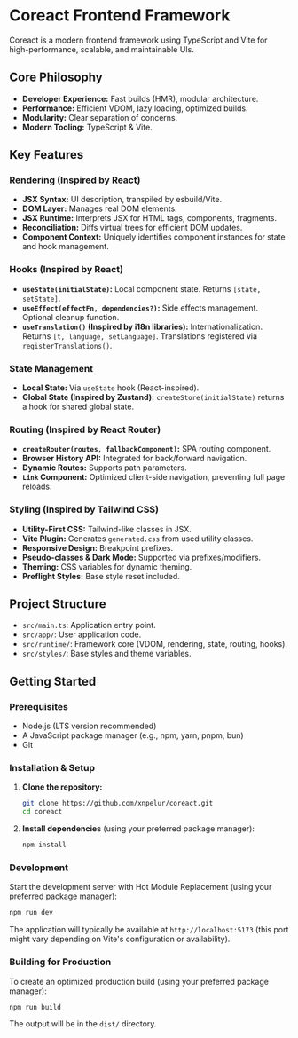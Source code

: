 # Coreact Frontend Framework

Coreact is a modern frontend framework using TypeScript and Vite for high-performance, scalable, and maintainable UIs.

## Core Philosophy

-   **Developer Experience:** Fast builds (HMR), modular architecture.
-   **Performance:** Efficient VDOM, lazy loading, optimized builds.
-   **Modularity:** Clear separation of concerns.
-   **Modern Tooling:** TypeScript & Vite.

## Key Features

### Rendering (Inspired by React)

-   **JSX Syntax:** UI description, transpiled by esbuild/Vite.
-   **DOM Layer:** Manages real DOM elements.
-   **JSX Runtime:** Interprets JSX for HTML tags, components, fragments.
-   **Reconciliation:** Diffs virtual trees for efficient DOM updates.
-   **Component Context:** Uniquely identifies component instances for state and hook management.

### Hooks (Inspired by React)

-   **`useState(initialState)`:** Local component state. Returns `[state, setState]`.
-   **`useEffect(effectFn, dependencies?)`:** Side effects management. Optional cleanup function.
-   **`useTranslation()` (Inspired by i18n libraries):** Internationalization. Returns `[t, language, setLanguage]`. Translations registered via `registerTranslations()`.

### State Management

-   **Local State:** Via `useState` hook (React-inspired).
-   **Global State (Inspired by Zustand):** `createStore(initialState)` returns a hook for shared global state.

### Routing (Inspired by React Router)

-   **`createRouter(routes, fallbackComponent)`:** SPA routing component.
-   **Browser History API:** Integrated for back/forward navigation.
-   **Dynamic Routes:** Supports path parameters.
-   **`Link` Component:** Optimized client-side navigation, preventing full page reloads.

### Styling (Inspired by Tailwind CSS)

-   **Utility-First CSS:** Tailwind-like classes in JSX.
-   **Vite Plugin:** Generates `generated.css` from used utility classes.
-   **Responsive Design:** Breakpoint prefixes.
-   **Pseudo-classes & Dark Mode:** Supported via prefixes/modifiers.
-   **Theming:** CSS variables for dynamic theming.
-   **Preflight Styles:** Base style reset included.

## Project Structure

-   `src/main.ts`: Application entry point.
-   `src/app/`: User application code.
-   `src/runtime/`: Framework core (VDOM, rendering, state, routing, hooks).
-   `src/styles/`: Base styles and theme variables.

## Getting Started

### Prerequisites

-   Node.js (LTS version recommended)
-   A JavaScript package manager (e.g., npm, yarn, pnpm, bun)
-   Git

### Installation & Setup

1.  **Clone the repository:**

    ```bash
    git clone https://github.com/xnpelur/coreact.git
    cd coreact
    ```

2.  **Install dependencies** (using your preferred package manager):
    ```bash
    npm install
    ```

### Development

Start the development server with Hot Module Replacement (using your preferred package manager):

```bash
npm run dev
```

The application will typically be available at `http://localhost:5173` (this port might vary depending on Vite's configuration or availability).

### Building for Production

To create an optimized production build (using your preferred package manager):

```bash
npm run build
```

The output will be in the `dist/` directory.
